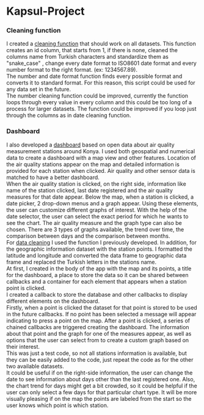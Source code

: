 # Kapsul-Project
### Cleaning function
I created a [cleaning function](https://github.com/alexandradamir/Kapsul-Project/blob/main/cleaning_function.py) that should work on all datasets. This function creates an id column, that starts from 1, if there is none, cleaned the columns name from Turkish characters and standardize them as "snake_case" , change every date format to ISO8601 date format and every number format to the right format. (ex: 1234567.89).  
The number and date format function finds every possible format and converts it to standard format. For this reason, this script could be used for any data set in the future.  
The number cleaning function could be improved, currently the function loops through every value in every column and this could be too long of a process for larger datasets. The function could be improved if you loop just through the columns as in date cleaning function.  
### Dashboard
I also developed a [dashboard](https://github.com/alexandradamir/Kapsul-Project/blob/main/dashboard.py) based on open data about air quality measurement stations around Konya. I used both geospatial and numerical data to create a dashboard with a map view and other features. Location of the air quality stations appear on the map and detailed information is provided for each station when clicked. Air quality and other sensor data is matched to have a better dashboard.  
When the air quality station is clicked, on the right side, information like name of the station clicked, last date registered and the air quality measures for that date appear. 
Below the map, when a station is clicked, a date picker, 2 drop-down menus and a graph appear. Using these elements, the user can customize different graphs of interest. With the help of the date selector, the user can select the exact period for which he wants to see the chart. The air quality measure and the graph type can also be chosen. There are 3 types of graphs available, the trend over time, the comparison between days and the comparison between months.  
For [data cleaning](https://github.com/alexandradamir/Kapsul-Project/blob/main/datasets_cleaning.py) I used the function I previously developed. In addition, for the geographic information dataset with the station points. I formatted the latitude and longitude and converted the data frame to geographic data frame and replaced the Turkish letters in the stations name.  
At first, I created in the body of the app with the map and its points, a title for the dashboard, a place to store the data so it can be shared between callbacks and a container for each element that appears when a station point is clicked.  
I created a callback to store the database and other callbacks to display different elements on the dashboard.  
Firstly, when a point is clicked the dataset for that point is stored to be used in the future callbacks. If no point has been selected a message will appear indicating to press a point on the map. After a point is clicked, a series of chained callbacks are triggered creating the dashboard. The information about that point and the graph for one of the measures appear, as well as options that the user can select from to create a custom graph based on their interest.  
This was just a test code, so not all stations information is available, but they can be easily added to the code, just repeat the code as for the other two available datasets.  
It could be useful if on the right-side information, the user can change the date to see information about days other than the last registered one. Also, the chart trend for days might get a bit crowded, so it could be helpful if the user can only select a few days for that particular chart type. It will be more visually pleasing if on the map the points are labeled from the start so the user knows which point is which station. 
